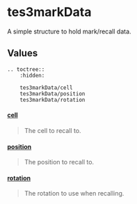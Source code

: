 # tes3markData

A simple structure to hold mark/recall data.

## Values

```eval_rst
.. toctree::
    :hidden:

    tes3markData/cell
    tes3markData/position
    tes3markData/rotation
```

#### [cell](tes3markData/cell.md)

> The cell to recall to.

#### [position](tes3markData/position.md)

> The position to recall to.

#### [rotation](tes3markData/rotation.md)

> The rotation to use when recalling.
